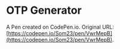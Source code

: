 # OTP Generator

A Pen created on CodePen.io. Original URL: [https://codepen.io/Som23/pen/VwrMepB](https://codepen.io/Som23/pen/VwrMepB).


